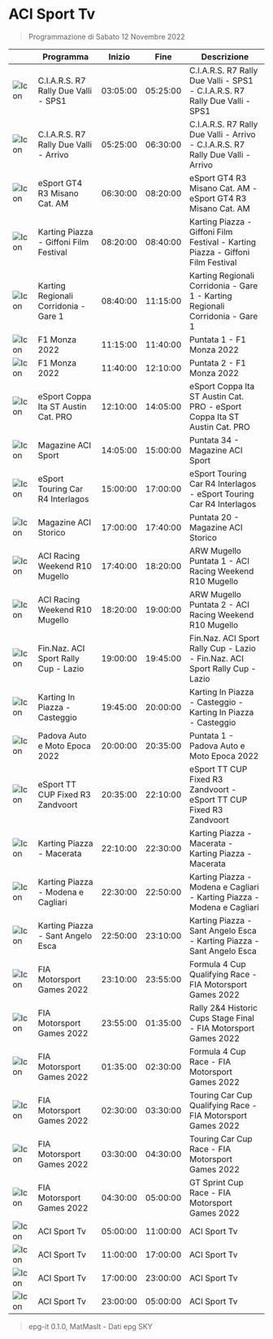 # ACI Sport Tv
> Programmazione di Sabato 12 Novembre 2022

||Programma|Inizio|Fine|Descrizione|
|---|---|---|---|---|
|![Icon](https://guidatv.sky.it/uuid/SportCalcio_Cover_JgZRMKTlp.png)|C.I.A.R.S. R7 Rally Due Valli - SPS1|03:05:00|05:25:00|C.I.A.R.S. R7 Rally Due Valli - SPS1 - C.I.A.R.S. R7 Rally Due Valli - SPS1
|![Icon](https://guidatv.sky.it/uuid/SportCalcio_Cover_JgZRMKTlp.png)|C.I.A.R.S. R7 Rally Due Valli - Arrivo|05:25:00|06:30:00|C.I.A.R.S. R7 Rally Due Valli - Arrivo - C.I.A.R.S. R7 Rally Due Valli - Arrivo
|![Icon](https://guidatv.sky.it/uuid/SportCalcio_Cover_JgZRMKTlp.png)|eSport GT4 R3 Misano Cat. AM|06:30:00|08:20:00|eSport GT4 R3 Misano Cat. AM - eSport GT4 R3 Misano Cat. AM
|![Icon](https://guidatv.sky.it/uuid/SportCalcio_Cover_JgZRMKTlp.png)|Karting Piazza - Giffoni Film Festival|08:20:00|08:40:00|Karting Piazza - Giffoni Film Festival - Karting Piazza - Giffoni Film Festival
|![Icon](https://guidatv.sky.it/uuid/SportCalcio_Cover_JgZRMKTlp.png)|Karting Regionali Corridonia - Gare 1|08:40:00|11:15:00|Karting Regionali Corridonia - Gare 1 - Karting Regionali Corridonia - Gare 1
|![Icon](https://guidatv.sky.it/uuid/SportCalcio_Cover_JgZRMKTlp.png)|F1 Monza 2022|11:15:00|11:40:00|Puntata 1 - F1 Monza 2022
|![Icon](https://guidatv.sky.it/uuid/SportCalcio_Cover_JgZRMKTlp.png)|F1 Monza 2022|11:40:00|12:10:00|Puntata 2 - F1 Monza 2022
|![Icon](https://guidatv.sky.it/uuid/SportCalcio_Cover_JgZRMKTlp.png)|eSport Coppa Ita ST Austin Cat. PRO|12:10:00|14:05:00|eSport Coppa Ita ST Austin Cat. PRO - eSport Coppa Ita ST Austin Cat. PRO
|![Icon](https://guidatv.sky.it/uuid/SportCalcio_Cover_JgZRMKTlp.png)|Magazine ACI Sport|14:05:00|15:00:00|Puntata 34 - Magazine ACI Sport
|![Icon](https://guidatv.sky.it/uuid/SportCalcio_Cover_JgZRMKTlp.png)|eSport Touring Car R4 Interlagos|15:00:00|17:00:00|eSport Touring Car R4 Interlagos - eSport Touring Car R4 Interlagos
|![Icon](https://guidatv.sky.it/uuid/SportCalcio_Cover_JgZRMKTlp.png)|Magazine ACI Storico|17:00:00|17:40:00|Puntata 20 - Magazine ACI Storico
|![Icon](https://guidatv.sky.it/uuid/SportCalcio_Cover_JgZRMKTlp.png)|ACI Racing Weekend R10 Mugello|17:40:00|18:20:00|ARW Mugello Puntata 1 - ACI Racing Weekend R10 Mugello
|![Icon](https://guidatv.sky.it/uuid/SportCalcio_Cover_JgZRMKTlp.png)|ACI Racing Weekend R10 Mugello|18:20:00|19:00:00|ARW Mugello Puntata 2 - ACI Racing Weekend R10 Mugello
|![Icon](https://guidatv.sky.it/uuid/SportCalcio_Cover_JgZRMKTlp.png)|Fin.Naz. ACI Sport Rally Cup - Lazio|19:00:00|19:45:00|Fin.Naz. ACI Sport Rally Cup - Lazio - Fin.Naz. ACI Sport Rally Cup - Lazio
|![Icon](https://guidatv.sky.it/uuid/SportCalcio_Cover_JgZRMKTlp.png)|Karting In Piazza - Casteggio|19:45:00|20:00:00|Karting In Piazza - Casteggio - Karting In Piazza - Casteggio
|![Icon](https://guidatv.sky.it/uuid/SportCalcio_Cover_JgZRMKTlp.png)|Padova Auto e Moto Epoca 2022|20:00:00|20:35:00|Puntata 1 - Padova Auto e Moto Epoca 2022
|![Icon](https://guidatv.sky.it/uuid/SportCalcio_Cover_JgZRMKTlp.png)|eSport TT CUP Fixed R3 Zandvoort|20:35:00|22:10:00|eSport TT CUP Fixed R3 Zandvoort - eSport TT CUP Fixed R3 Zandvoort
|![Icon](https://guidatv.sky.it/uuid/SportCalcio_Cover_JgZRMKTlp.png)|Karting Piazza - Macerata|22:10:00|22:30:00|Karting Piazza - Macerata - Karting Piazza - Macerata
|![Icon](https://guidatv.sky.it/uuid/SportCalcio_Cover_JgZRMKTlp.png)|Karting Piazza - Modena e Cagliari|22:30:00|22:50:00|Karting Piazza - Modena e Cagliari - Karting Piazza - Modena e Cagliari
|![Icon](https://guidatv.sky.it/uuid/SportCalcio_Cover_JgZRMKTlp.png)|Karting Piazza - Sant Angelo Esca|22:50:00|23:10:00|Karting Piazza - Sant Angelo Esca - Karting Piazza - Sant Angelo Esca
|![Icon](https://guidatv.sky.it/uuid/SportCalcio_Cover_JgZRMKTlp.png)|FIA Motorsport Games 2022|23:10:00|23:55:00|Formula 4 Cup Qualifying Race - FIA Motorsport Games 2022
|![Icon](https://guidatv.sky.it/uuid/SportCalcio_Cover_JgZRMKTlp.png)|FIA Motorsport Games 2022|23:55:00|01:35:00|Rally 2&amp;4 Historic Cups Stage Final - FIA Motorsport Games 2022
|![Icon](https://guidatv.sky.it/uuid/SportCalcio_Cover_JgZRMKTlp.png)|FIA Motorsport Games 2022|01:35:00|02:30:00|Formula 4 Cup Race - FIA Motorsport Games 2022
|![Icon](https://guidatv.sky.it/uuid/SportCalcio_Cover_JgZRMKTlp.png)|FIA Motorsport Games 2022|02:30:00|03:30:00|Touring Car Cup Qualifying Race - FIA Motorsport Games 2022
|![Icon](https://guidatv.sky.it/uuid/SportCalcio_Cover_JgZRMKTlp.png)|FIA Motorsport Games 2022|03:30:00|04:30:00|Touring Car Cup Race - FIA Motorsport Games 2022
|![Icon](https://guidatv.sky.it/uuid/SportCalcio_Cover_JgZRMKTlp.png)|FIA Motorsport Games 2022|04:30:00|05:00:00|GT Sprint Cup Race - FIA Motorsport Games 2022
|![Icon](https://guidatv.sky.it/uuid/SportCalcio_Cover_JgZRMKTlp.png)|ACI Sport Tv|05:00:00|11:00:00|ACI Sport Tv
|![Icon](https://guidatv.sky.it/uuid/SportCalcio_Cover_JgZRMKTlp.png)|ACI Sport Tv|11:00:00|17:00:00|ACI Sport Tv
|![Icon](https://guidatv.sky.it/uuid/SportCalcio_Cover_JgZRMKTlp.png)|ACI Sport Tv|17:00:00|23:00:00|ACI Sport Tv
|![Icon](https://guidatv.sky.it/uuid/SportCalcio_Cover_JgZRMKTlp.png)|ACI Sport Tv|23:00:00|05:00:00|ACI Sport Tv



 > epg-it 0.1.0, MatMasIt - Dati epg SKY